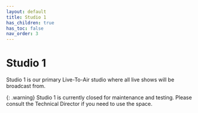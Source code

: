 ```yaml
---
layout: default
title: Studio 1
has_children: true
has_toc: false
nav_order: 3
---
```


# Studio 1
Studio 1 is our primary Live-To-Air studio where all live shows will be broadcast from.

{: .warning}
Studio 1 is currently closed for maintenance and testing. Please consult the Technical Director if you need to use the space.